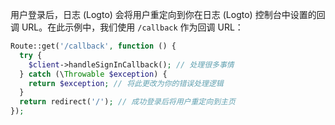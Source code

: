 用户登录后，日志 (Logto) 会将用户重定向到你在日志 (Logto) 控制台中设置的回调 URL。在此示例中，我们使用 `/callback` 作为回调 URL：

```php
Route::get('/callback', function () {
  try {
    $client->handleSignInCallback(); // 处理很多事情
  } catch (\Throwable $exception) {
    return $exception; // 将此更改为你的错误处理逻辑
  }
  return redirect('/'); // 成功登录后将用户重定向到主页
});
```
